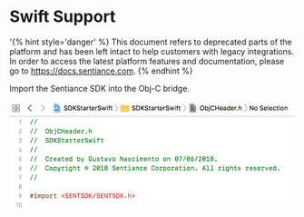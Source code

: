# Swift Support

'{% hint style='danger' %} This document refers to deprecated parts of the platform and has been left intact to help customers with legacy integrations. In order to access the latest platform features and documentation, please go to https://docs.sentiance.com. {% endhint %}

Import the Sentiance SDK into the Obj-C bridge.

![](../../../.gitbook/assets/swift-support.png)



